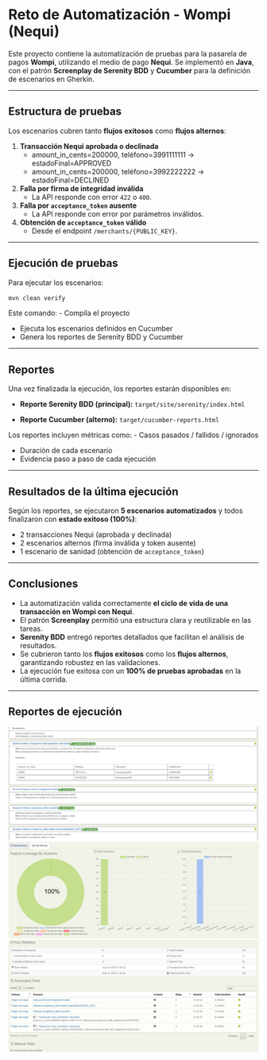 #  Reto de Automatización - Wompi (Nequi)

Este proyecto contiene la automatización de pruebas para la pasarela de
pagos **Wompi**, utilizando el medio de pago **Nequi**.
Se implementó en **Java**, con el patrón **Screenplay de Serenity BDD**
y **Cucumber** para la definición de escenarios en Gherkin.

------------------------------------------------------------------------

##  Estructura de pruebas

Los escenarios cubren tanto **flujos exitosos** como **flujos
alternos**:

1.  **Transacción Nequi aprobada o declinada**
    -   amount_in_cents=200000, teléfono=3991111111 →
        estadoFinal=APPROVED
    -   amount_in_cents=200000, teléfono=3992222222 →
        estadoFinal=DECLINED
2.  **Falla por firma de integridad inválida**
    -   La API responde con error `422` o `400`.
3.  **Falla por `acceptance_token` ausente**
    -   La API responde con error por parámetros inválidos.
4.  **Obtención de `acceptance_token` válido**
    -   Desde el endpoint `/merchants/{PUBLIC_KEY}`.

------------------------------------------------------------------------

##  Ejecución de pruebas

Para ejecutar los escenarios:

``` bash
mvn clean verify
```

Este comando: - Compila el proyecto
- Ejecuta los escenarios definidos en Cucumber
- Genera los reportes de Serenity BDD y Cucumber

------------------------------------------------------------------------

##  Reportes

Una vez finalizada la ejecución, los reportes estarán disponibles en:

-   **Reporte Serenity BDD (principal):**
    `target/site/serenity/index.html`

-   **Reporte Cucumber (alterno):**
    `target/cucumber-reports.html`

Los reportes incluyen métricas como: - Casos pasados / fallidos /
ignorados
- Duración de cada escenario
- Evidencia paso a paso de cada ejecución

------------------------------------------------------------------------

##  Resultados de la última ejecución

Según los reportes, se ejecutaron **5 escenarios automatizados** y todos
finalizaron con **estado exitoso (100%)**:

-   2 transacciones Nequi (aprobada y declinada)
-   2 escenarios alternos (firma inválida y token ausente)
-   1 escenario de sanidad (obtención de `acceptance_token`)

------------------------------------------------------------------------

##  Conclusiones

-   La automatización valida correctamente **el ciclo de vida de una
    transacción en Wompi con Nequi**.
-   El patrón **Screenplay** permitió una estructura clara y
    reutilizable en las tareas.
-   **Serenity BDD** entregó reportes detallados que facilitan el
    análisis de resultados.
-   Se cubrieron tanto los **flujos exitosos** como los **flujos
    alternos**, garantizando robustez en las validaciones.
-   La ejecución fue exitosa con un **100% de pruebas aprobadas** en la
    última corrida.

------------------------------------------------------------------------

## Reportes de ejecución

![Evidencia_1](Reporte/evidencia_1.png)
![Evidencia_2](Reporte/evidencia_2.png)
![Evidencia_3](Reporte/evidencia_3.png)
